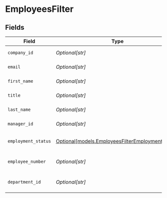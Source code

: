 # EmployeesFilter


## Fields

| Field                                                                                            | Type                                                                                             | Required                                                                                         | Description                                                                                      | Example                                                                                          |
| ------------------------------------------------------------------------------------------------ | ------------------------------------------------------------------------------------------------ | ------------------------------------------------------------------------------------------------ | ------------------------------------------------------------------------------------------------ | ------------------------------------------------------------------------------------------------ |
| `company_id`                                                                                     | *Optional[str]*                                                                                  | :heavy_minus_sign:                                                                               | Company ID to filter on                                                                          | 1234                                                                                             |
| `email`                                                                                          | *Optional[str]*                                                                                  | :heavy_minus_sign:                                                                               | Email to filter on                                                                               | elon@tesla.com                                                                                   |
| `first_name`                                                                                     | *Optional[str]*                                                                                  | :heavy_minus_sign:                                                                               | First Name to filter on                                                                          | Elon                                                                                             |
| `title`                                                                                          | *Optional[str]*                                                                                  | :heavy_minus_sign:                                                                               | Job title to filter on                                                                           | Manager                                                                                          |
| `last_name`                                                                                      | *Optional[str]*                                                                                  | :heavy_minus_sign:                                                                               | Last Name to filter on                                                                           | Musk                                                                                             |
| `manager_id`                                                                                     | *Optional[str]*                                                                                  | :heavy_minus_sign:                                                                               | Manager id to filter on                                                                          | 1234                                                                                             |
| `employment_status`                                                                              | [Optional[models.EmployeesFilterEmploymentStatus]](../models/employeesfilteremploymentstatus.md) | :heavy_minus_sign:                                                                               | Employment status to filter on                                                                   | active                                                                                           |
| `employee_number`                                                                                | *Optional[str]*                                                                                  | :heavy_minus_sign:                                                                               | Employee number to filter on                                                                     | 123456-AB                                                                                        |
| `department_id`                                                                                  | *Optional[str]*                                                                                  | :heavy_minus_sign:                                                                               | ID of the department to filter on                                                                | 1234                                                                                             |